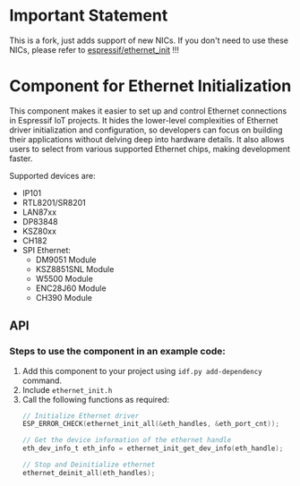 # Important Statement
This is a fork, just adds support of new NICs. If you don't need to use these NICs, please refer to [espressif/ethernet_init](https://components.espressif.com/components/espressif/ethernet_init/) !!!

# Component for Ethernet Initialization

This component makes it easier to set up and control Ethernet connections in Espressif IoT projects. It hides the lower-level complexities of Ethernet driver initialization and configuration, so developers can focus on building their applications without delving deep into hardware details.
It also allows users to select from various supported Ethernet chips, making development faster.

Supported devices are:
* IP101
* RTL8201/SR8201
* LAN87xx
* DP83848
* KSZ80xx
* CH182
* SPI Ethernet:
    * DM9051 Module
    * KSZ8851SNL Module
    * W5500 Module
    * ENC28J60 Module
    * CH390 Module

## API

### Steps to use the component in an example code:
1. Add this component to your project using ```idf.py add-dependency``` command.
2. Include ```ethernet_init.h```
3. Call the following functions as required:
    ```c
    // Initialize Ethernet driver
    ESP_ERROR_CHECK(ethernet_init_all(&eth_handles, &eth_port_cnt));

    // Get the device information of the ethernet handle
    eth_dev_info_t eth_info = ethernet_init_get_dev_info(eth_handle);

    // Stop and Deinitialize ethernet
    ethernet_deinit_all(eth_handles);
    ```


